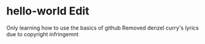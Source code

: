 # hello-world Edit
Only learning how to use the basics of github
Removed denzel curry's lyrics due to copyright infringemnt
